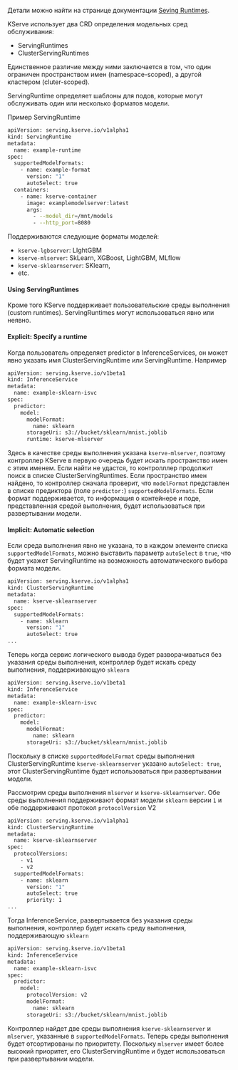 Детали можно найти на странице документации [Seving Runtimes](https://kserve.github.io/website/latest/modelserving/servingruntimes/).

KServe использует два CRD определения модельных сред обслуживания:
- ServingRuntimes
- ClusterServingRuntimes

Единственное различие между ними заключается в том, что один ограничен пространством имен (namespace-scoped), а другой кластером (cluter-scoped).

ServingRuntime определяет шаблоны для подов, которые могут обслуживать один или несколько форматов модели. 

Пример ServingRuntime
```bash
apiVersion: serving.kserve.io/v1alpha1
kind: ServingRuntime
metadata:
  name: example-runtime
spec:
  supportedModelFormats:
    - name: example-format
      version: "1"
      autoSelect: true
  containers:
    - name: kserve-container
      image: examplemodelserver:latest
      args:
        - --model_dir=/mnt/models
        - --http_port=8080
```

Поддерживаются следующие форматы моделей:
- `kserve-lgbserver`: LIghtGBM
- `kserve-mlserver`: SkLearn, XGBoost, LightGBM, MLflow
- `kserve-sklearnserver`: SKlearn,
- etc.
#### Using ServingRuntimes

Кроме того KServe поддерживает пользовательские среды выполнения (custom runtimes). ServingRuntimes могут использоваться явно или неявно.
#### Explicit: Specify a runtime

Когда пользователь определяет predictor в InferenceServices, он может явно указать имя ClusterServingRuntime или ServingRuntime. Например
```bash
apiVersion: serving.kserve.io/v1beta1
kind: InferenceService
metadata:
  name: example-sklearn-isvc
spec:
  predictor:
    model:
      modelFormat:
        name: sklearn
      storageUri: s3://bucket/sklearn/mnist.joblib
      runtime: kserve-mlserver
```

Здесь в качестве среды выполнения указана `kserve-mlserver`, поэтому контроллер KServe в первую очередь будет искать пространство имен с этим именем. Если найти не удастся, то контролллер продолжит поиск в списке ClusterServingRuntimes. Если пространство имен найдено, то контроллер сначала проверит, что `modelFormat` представлен в списке предиктора (поле `predictor:`) `supportedModelFormats`. Если формат поддерживается, то информация о контейнере и поде, представленная средой выполнения, будет использоваться при развертывании модели.

#### Implicit: Automatic selection

Если среда выполнения явно не указана, то в каждом элементе списка `supportedModelFormats`, можно выставить параметр `autoSelect` в `true`, что будет укажет ServingRuntime на возможность автоматического выбора формата модели.
```bash
apiVersion: serving.kserve.io/v1alpha1
kind: ClusterServingRuntime
metadata:
  name: kserve-sklearnserver
spec:
  supportedModelFormats:
    - name: sklearn
      version: "1"
      autoSelect: true
...
```

Теперь когда сервис логического вывода будет разворачиваться без указания среды выполнения, контроллер будет искать среду выполнения, поддерживающую `sklearn`
```bash
apiVersion: serving.kserve.io/v1beta1
kind: InferenceService
metadata:
  name: example-sklearn-isvc
spec:
  predictor:
    model:
      modelFormat:
        name: sklearn
      storageUri: s3://bucket/sklearn/mnist.joblib
```

Поскольку в списке `supportedModelFormat` среды выполнения ClusterServingRuntime `kserve-sklearnserver` указано `autoSelect: true`, этот ClusterServingRuntime будет использоваться при развертывании модели.

Рассмотрим среды выполнения `mlserver` и `kserve-sklearnserver`. Обе среды выполнения поддерживают формат модели `sklearn`  версии `1` и обе поддерживают протокол `protocolVersion` V2
```bash
apiVersion: serving.kserve.io/v1alpha1
kind: ClusterServingRuntime
metadata:
  name: kserve-sklearnserver
spec:
  protocolVersions:
    - v1
    - v2
  supportedModelFormats:
    - name: sklearn
      version: "1"
      autoSelect: true
      priority: 1
...
```

Тогда InferenceService, развертывается без указания среды выполнения, контроллер будет искать среду выполнения, поддерживающую `sklearn`
```bash
apiVersion: serving.kserve.io/v1beta1
kind: InferenceService
metadata:
  name: example-sklearn-isvc
spec:
  predictor:
    model:
      protocolVersion: v2
      modelFormat:
        name: sklearn
      storageUri: s3://bucket/sklearn/mnist.joblib
```

Контроллер найдет две среды выполнения `kserve-sklearnserver` и `mlserver`, указанные в `supportedModelFormats`. Теперь среды выполнения будет отсортированы по приоритету. Поскольку `mlserver` имеет более высокий приоритет, его ClusterServingRuntime и будет использоваться при развертывании модели.
